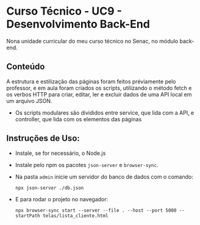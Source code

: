 # Curso Técnico - UC9 - Desenvolvimento Back-End

Nona unidade curricular do meu curso técnico no Senac, no módulo back-end.

## Conteúdo
A estrutura e estilização das páginas foram feitos préviamente pelo professor, e em aula foram criados os scripts, utilizando o método fetch e os verbos HTTP para criar, editar, ler e excluir dados de uma API local em um arquivo JSON.
* Os scripts modulares são divididos entre service, que lida com a API, e controller, que lida com os elementos das páginas

## Instruções de Uso:

* Instale, se for necessário, o Node.js
* Instale pelo npm os pacotes ``json-server`` e ``browser-sync``.
* Na pasta ``admin`` inicie um servidor do banco de dados com o comando:
  
      npx json-server ./db.json
* E para rodar o projeto no navegador:
  
      npx browser-sync start --server --file . --host --port 5000 --startPath telas/lista_cliente.html
